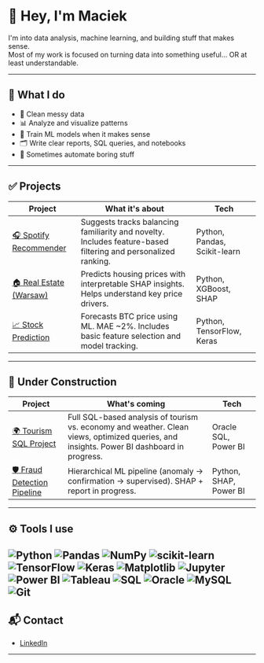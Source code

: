 # 🖖 Hey, I'm Maciek

I'm into data analysis, machine learning, and building stuff that makes sense.  
Most of my work is focused on turning data into something useful... OR at least understandable.

---

## 🧠 What I do

- 🧹 Clean messy data  
- 📊 Analyze and visualize patterns  
- 🧪 Train ML models when it makes sense  
- 🗂️ Write clear reports, SQL queries, and notebooks  
- 🤖 Sometimes automate boring stuff  

---

## ✅ Projects

| Project | What it's about | Tech |
|--------|------------------|------|
| [🎧 Spotify Recommender](https://github.com/MaciekLad777/Spotify_Recommendation_Engine) | Suggests tracks balancing familiarity and novelty. Includes feature-based filtering and personalized ranking. | Python, Pandas, Scikit-learn |
| [🏠 Real Estate (Warsaw)](https://github.com/MaciekLad777/Warsaw-Real-Estate-Analysis-and-Price-Prediction) | Predicts housing prices with interpretable SHAP insights. Helps understand key price drivers. | Python, XGBoost, SHAP |
| [📈 Stock Prediction](https://github.com/MaciekLad777/Multivariate_BTC_price_prediction) | Forecasts BTC price using ML. MAE ~2%. Includes basic feature selection and model tracking. | Python, TensorFlow, Keras |

---

## 🚧 Under Construction

| Project | What's coming | Tech |
|--------|---------------|------|
| [🌍 Tourism SQL Project](https://github.com/MaciekLad777/World_Tourism_analysis_and_dashboard) | Full SQL-based analysis of tourism vs. economy and weather. Clean views, optimized queries, and insights. Power BI dashboard in progress. | Oracle SQL, Power BI |
| [🛡️ Fraud Detection Pipeline](https://github.com/MaciekLad777/Fraud_detection) | Hierarchical ML pipeline (anomaly → confirmation → supervised). SHAP + report in progress. | Python, SHAP, Power BI |

---

## ⚙️ Tools I use

![Python](https://img.shields.io/badge/-Python-3776AB?logo=python&logoColor=white)
![Pandas](https://img.shields.io/badge/-Pandas-150458?logo=pandas)
![NumPy](https://img.shields.io/badge/-NumPy-013243?logo=numpy)
![scikit-learn](https://img.shields.io/badge/-Scikit_Learn-F7931E?logo=scikit-learn&logoColor=white)
![TensorFlow](https://img.shields.io/badge/-TensorFlow-FF6F00?logo=tensorflow&logoColor=white)
![Keras](https://img.shields.io/badge/-Keras-D00000?logo=keras&logoColor=white)
![Matplotlib](https://img.shields.io/badge/-Matplotlib-11557C?logo=matplotlib&logoColor=white)
![Jupyter](https://img.shields.io/badge/-Jupyter-F37626?logo=jupyter&logoColor=white)
![Power BI](https://img.shields.io/badge/-Power_BI-F2C811?logo=powerbi&logoColor=black)
![Tableau](https://img.shields.io/badge/-Tableau-E97627?logo=tableau&logoColor=white)
![SQL](https://img.shields.io/badge/-SQL-4479A1?logo=postgresql&logoColor=white)
![Oracle](https://img.shields.io/badge/-Oracle_DB-F80000?logo=oracle)
![MySQL](https://img.shields.io/badge/-MySQL-4479A1?logo=mysql&logoColor=white)
![Git](https://img.shields.io/badge/-Git-F05032?logo=git&logoColor=white)
---

## 📬 Contact

- [LinkedIn](www.linkedin.com/in/maciek-ładno-ba8664242)  

---

